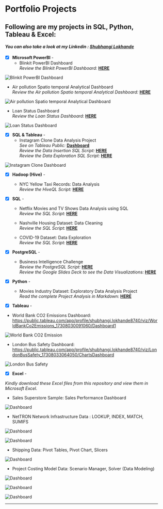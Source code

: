 # Portfolio Projects
## Following are my projects in SQL, Python, Tableau & Excel: <br />
#### *You can also take a look at my Linkedin : [Shubhangi Lokhande](https://www.linkedin.com/in/shubhangilokhande229/)* <br />


- [x] **MIcrosoft PowerBI** - 
  - Blinkit PowerBI Dashboard<br />
*Review the Blinkit PowerBI Dashboard:* **[HERE](https://github.com/ShubhangiLokhande123/Blinkit_PowerBI_Dashboard)**<br />

![Blinkit PowerBI Dashboard](visuals/blinkit.png)



  - Air pollution Spatio temporal Analytical Dashboard<br />
*Review the Air pollution Spatio temporal Analytical Dashboard:* **[HERE](https://github.com/ShubhangiLokhande123/Air-pollution-Spatio-temporal-Analytical-Dashboard)**<br />

![Air pollution Spatio temporal Analytical Dashboard](visuals/air.png)



 - Loan Status Dashboard<br />
*Review the Loan Status Dashboard:* **[HERE](https://github.com/ShubhangiLokhande123/Loan-Status-Dashboard)**<br />

![Loan Status Dashboard](visuals/loan.png)

- [x] **SQL & Tableau** - 
  - Instagram Clone Data Analysis Project<br />
*See on Tableau Public:* **[Dashboard](https://public.tableau.com/app/profile/shubhangi.lokhande8740/viz/InstagramCloneDataAnalysisDashboard_17308021589930/InstagramCloneDataAnalysisDashboard)**<br />
*Review the Data Insertion SQL Script:* **[HERE](https://github.com/ShubhangiLokhande123/Data_Analyst_Portfolio_Repo/blob/main/Instagram%20Clone%20SQL%20-%20Database%20%26%20Inserting%20Data.sql)**<br />
*Review the Data Exploration SQL Script:* **[HERE](https://github.com/ShubhangiLokhande123/Data_Analyst_Portfolio_Repo/blob/main/SQL%20-%20Data%20Exploration.sql)**<br />

![Instagram Clone Dashboard](visuals/InstagramCloneDashboard.png)



- [x] **Hadoop (Hive)** - 
  - NYC Yellow Taxi Records: Data Analysis <br />
*Review the HiveQL Script:* **[HERE](https://github.com/PriyankaJhaTheAnalyst/DataAnalystPortfolioProjects/blob/main/Hadoop(Hive)%20-%20NYC%20Yellow%20Taxi%20Case%20Study.txt)**<br />



- [x] **SQL** -

  - Netflix Movies and TV Shows Data Analysis using SQL <br />
*Review the SQL Script:* **[HERE](https://github.com/ShubhangiLokhande123/NETFLIX_Data_Analysis_in_SQL/blob/main/README.md)**<br />

  - Nashville Housing Dataset: Data Cleaning <br />
*Review the SQL Script:* **[HERE](https://github.com/PriyankaJhaTheAnalyst/DataAnalystPortfolioProjects/blob/main/SQL%20-%20Data%20Cleaning.sql)**<br />

  - COVID-19 Dataset: Data Exploration  <br />
*Review the SQL Script:* **[HERE](https://github.com/PriyankaJhaTheAnalyst/DataAnalystPortfolioProjects/blob/main/SQL%20-%20Data%20Exploration.sql)**<br />



- [x] **PostgreSQL** - 
  - Business Intelligence Challenge <br />
*Review the PostgreSQL Script:* **[HERE](https://github.com/ShubhangiLokhande123/Data_Analyst_Portfolio_Repo/blob/main/PostgreSQL-BI-CHALLENGE)**<br />
*Review the Google Slides Deck to see the Data Visualizations:* **[HERE](https://drive.google.com/file/d/1eZyKuYe_zRkPSgiah4p2kmScVkQGNxbL/view?usp=sharing)**<br />



- [x] **Python** - 
  - Movies Industry Dataset: Exploratory Data Analysis Project <br />
*Read the complete Project Analysis in Markdown:* **[HERE](https://github.com/ShubhangiLokhande123/Data_Analyst_Portfolio_Repo/blob/main/Python%20-%20Movie%20Industry%20EDA%20Project.ipynb)**<br />



- [x] **Tableau** - 
- World Bank CO2 Emissions Dashboard: https://public.tableau.com/app/profile/shubhangi.lokhande8740/viz/WorldBankCo2Emissions_17308030091060/Dashboard1

![World Bank CO2 Emission](visuals/WorldBankCO2Emission.png)


- London Bus Safety Dashboard: https://public.tableau.com/app/profile/shubhangi.lokhande8740/viz/LondonBusSafety_17308033064050/ChartsDashboard

![London Bus Safety](visuals/LondonBusSafety.png)



- [x] **Excel** - 

*Kindly download these Excel files from this repository and view them in Microsoft Excel.*


- Sales Superstore Sample: Sales Performance Dashboard <br />

![Dashboard](visuals/excel/Dashboards.png)


- NetTRON Network Infrastructure Data : LOOKUP, INDEX, MATCH, SUMIFS <br />

![Dashboard](visuals/excel/INDEX.png)

![Dashboard](visuals/excel/LOOKUP.png)


- Shipping Data: Pivot Tables, Pivot Chart, Slicers <br />

![Dashboard](visuals/excel/PivotReports.png)


- Project Costing Model Data: Scenario Manager, Solver (Data Modeling)

![Dashboard](visuals/excel/DataModeling.png)

![Dashboard](visuals/excel/Solver.png)

![Dashboard](visuals/excel/ScenarioManager.png)

--------------------------------------------------------------------------------------------------------------------------------------------------------------------------------
